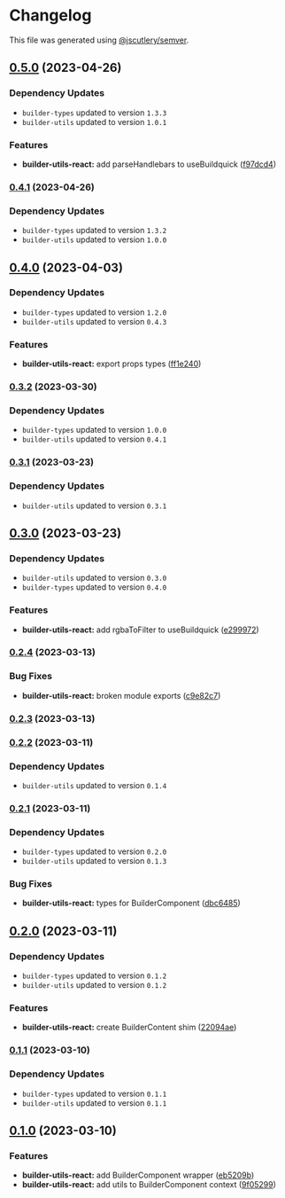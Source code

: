 # Changelog

This file was generated using [@jscutlery/semver](https://github.com/jscutlery/semver).

## [0.5.0](https://github.com/buildquick/buildquick/compare/builder-utils-react-0.4.1...builder-utils-react-0.5.0) (2023-04-26)

### Dependency Updates

* `builder-types` updated to version `1.3.3`
* `builder-utils` updated to version `1.0.1`

### Features

* **builder-utils-react:** add parseHandlebars to useBuildquick ([f97dcd4](https://github.com/buildquick/buildquick/commit/f97dcd463cf7fcdd99a8b1954007bfff10d6d1d4))

### [0.4.1](https://github.com/buildquick/buildquick/compare/builder-utils-react-0.4.0...builder-utils-react-0.4.1) (2023-04-26)

### Dependency Updates

* `builder-types` updated to version `1.3.2`
* `builder-utils` updated to version `1.0.0`
## [0.4.0](https://github.com/buildquick/buildquick/compare/builder-utils-react-0.3.2...builder-utils-react-0.4.0) (2023-04-03)

### Dependency Updates

* `builder-types` updated to version `1.2.0`
* `builder-utils` updated to version `0.4.3`

### Features

* **builder-utils-react:** export props types ([ff1e240](https://github.com/buildquick/buildquick/commit/ff1e2404029cda564ad98f5e97a6b38f00b41a8d))

### [0.3.2](https://github.com/buildquick/buildquick/compare/builder-utils-react-0.3.1...builder-utils-react-0.3.2) (2023-03-30)

### Dependency Updates

* `builder-types` updated to version `1.0.0`
* `builder-utils` updated to version `0.4.1`
### [0.3.1](https://github.com/buildquick/buildquick/compare/builder-utils-react-0.3.0...builder-utils-react-0.3.1) (2023-03-23)

### Dependency Updates

* `builder-utils` updated to version `0.3.1`
## [0.3.0](https://github.com/buildquick/buildquick/compare/builder-utils-react-0.2.4...builder-utils-react-0.3.0) (2023-03-23)

### Dependency Updates

* `builder-utils` updated to version `0.3.0`
* `builder-types` updated to version `0.4.0`

### Features

* **builder-utils-react:** add rgbaToFilter to useBuildquick ([e299972](https://github.com/buildquick/buildquick/commit/e299972ef45a6641376796027063accbdbc772d2))

### [0.2.4](https://github.com/buildquick/buildquick/compare/builder-utils-react-0.2.3...builder-utils-react-0.2.4) (2023-03-13)


### Bug Fixes

* **builder-utils-react:** broken module exports ([c9e82c7](https://github.com/buildquick/buildquick/commit/c9e82c71449979134c7c6bba4e24e80a41eb7c1a))

### [0.2.3](https://github.com/buildquick/buildquick/compare/builder-utils-react-0.2.2...builder-utils-react-0.2.3) (2023-03-13)

### [0.2.2](https://github.com/buildquick/buildquick/compare/builder-utils-react-0.2.1...builder-utils-react-0.2.2) (2023-03-11)

### Dependency Updates

* `builder-utils` updated to version `0.1.4`
### [0.2.1](https://github.com/buildquick/buildquick/compare/builder-utils-react-0.2.0...builder-utils-react-0.2.1) (2023-03-11)

### Dependency Updates

* `builder-types` updated to version `0.2.0`
* `builder-utils` updated to version `0.1.3`

### Bug Fixes

* **builder-utils-react:** types for BuilderComponent ([dbc6485](https://github.com/buildquick/buildquick/commit/dbc6485143b94aabfc675b57081af2d2b78a4a2a))

## [0.2.0](https://github.com/buildquick/buildquick/compare/builder-utils-react-0.1.1...builder-utils-react-0.2.0) (2023-03-11)

### Dependency Updates

* `builder-types` updated to version `0.1.2`
* `builder-utils` updated to version `0.1.2`

### Features

* **builder-utils-react:** create BuilderContent shim ([22094ae](https://github.com/buildquick/buildquick/commit/22094ae0126a938cd3c4f284c30cc43c8d57eccb))

### [0.1.1](https://github.com/buildquick/buildquick/compare/builder-utils-react-0.1.0...builder-utils-react-0.1.1) (2023-03-10)

### Dependency Updates

* `builder-types` updated to version `0.1.1`
* `builder-utils` updated to version `0.1.1`
## [0.1.0](https://github.com/buildquick/buildquick/compare/builder-utils-react-0.0.1...builder-utils-react-0.1.0) (2023-03-10)


### Features

* **builder-utils-react:** add BuilderComponent wrapper ([eb5209b](https://github.com/buildquick/buildquick/commit/eb5209b58059eced2ab1c8393b867d1aa200754b))
* **builder-utils-react:** add utils to BuilderComponent context ([9f05299](https://github.com/buildquick/buildquick/commit/9f05299031a62d7c7ef2f902bbb77105e543b29d))
